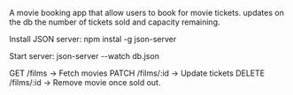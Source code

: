 A movie booking app that allow users to book for movie tickets. updates on the db the number of tickets sold and capacity remaining.

Install JSON server:
npm instal -g json-server

Start server:
json-server --watch db.json

GET /films → Fetch movies
PATCH /films/:id → Update tickets
DELETE /films/:id → Remove movie once sold out.

